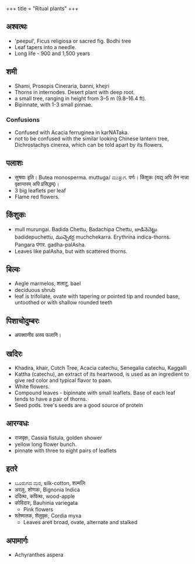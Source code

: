 +++
title = "Ritual plants"
+++

## अश्वत्थः
- 'peepul', Ficus religiosa or sacred fig. Bodhi tree
- Leaf tapers into a needle.
- Long life -  900 and 1,500 years

## शमी
- Shami, Prosopis Cineraria, banni, khejri
- Thorns in internodes. Desert plant with deep root.
- a small tree, ranging in height from 3–5 m (9.8–16.4 ft).
- Bipinnate, with 1-3 small pinnae. 

### Confusions
- Confused with Acacia ferruginea in karNATaka.
-  not to be confused with the similar looking Chinese lantern tree, Dichrostachys cinerea, which can be told apart by its flowers.

## पलाशः
- सुश्रवाः इति। Butea monosperma. muttuga/ ಮುತ್ತುಗ. पर्णः। किंशुकः (यद्य् अपि तेन नान्ना वृक्षान्तरम् अपि प्रसिद्धम्)। 
- 3 big leaflets per leaf
- Flame red flowers. 

## किंशुकः
- mull murungai. Badida Chettu, Badachipa Chettu, బాడినెచెట్టు badidepuchettu, ముచ్చెకర్ర muchchekarra. Erythrina indica-thorns. Pangara पंगार. gadha-palAsha.
- Leaves like palAsha, but with scattered thorns.

## बिल्वः
- Aegle marmelos, शलाटु, bael
- deciduous shrub
- leaf is trifoliate, ovate with tapering or pointed tip and rounded base, untoothed or with shallow rounded teeth

## पिशाचोदुम्बरः
- अपक्वानीव अस्य फलानि। 


## खदिरः
- Khadira, khair, Cutch Tree, Acacia catechu, Senegalia catechu, Kaggalli
- Kattha (catechu), an extract of its heartwood, is used as an ingredient to give red color and typical flavor to paan.
- White flowers.
- Compound leaves - bipinnate with small leaflets. Base of each leaf tends to have a pair of thorns.
- Seed pods. tree's seeds are a good source of protein


## आरग्वधः
- राजवृक्षः, Cassia fistula, golden shower
- yellow long flower bunch.
- pinnate with three to eight pairs of leaflets

## इतरे
- ಬೂರುಗದ ಮರ, silk-cotton, शल्मलिः
- अरलुः, शोणकः, Bignonia Indica
- ददित्थः, कपित्थः, wood-apple
- कोविदारः, Bauhinia variegata
  - Pink flowers
- श्लेष्मातक, शेलुवृक्षः, Cordia myxa
  - Leaves areव broad, ovate, alternate and stalked

## अपामार्गः
- Achyranthes aspera

